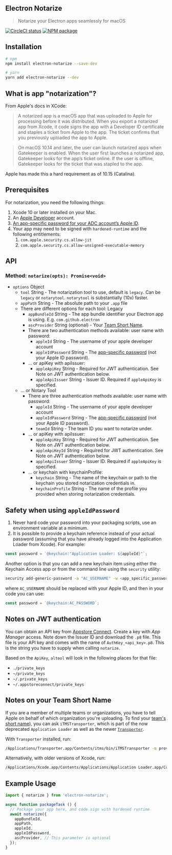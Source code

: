 Electron Notarize
-----------

> Notarize your Electron apps seamlessly for macOS

[![CircleCI status](https://circleci.com/gh/electron/electron-notarize.svg?style=svg)](https://circleci.com/gh/electron/electron-notarize)
[![NPM package](https://img.shields.io/npm/v/electron-notarize)](https://npm.im/electron-notarize)

## Installation

```bash
# npm
npm install electron-notarize --save-dev

# yarn
yarn add electron-notarize --dev
```

## What is app "notarization"?

From Apple's docs in XCode:

> A notarized app is a macOS app that was uploaded to Apple for processing before it was distributed. When you export a notarized app from Xcode, it code signs the app with a Developer ID certificate and staples a ticket from Apple to the app. The ticket confirms that you previously uploaded the app to Apple.

> On macOS 10.14 and later, the user can launch notarized apps when Gatekeeper is enabled. When the user first launches a notarized app, Gatekeeper looks for the app’s ticket online. If the user is offline, Gatekeeper looks for the ticket that was stapled to the app.

Apple has made this a hard requirement as of 10.15 (Catalina).

## Prerequisites

For notarization, you need the following things:

1. Xcode 10 or later installed on your Mac.
2. An [Apple Developer](https://developer.apple.com/) account.
3. [An app-specific password for your ADC account’s Apple ID](https://support.apple.com/HT204397).
4. Your app may need to be signed with `hardened-runtime` and the following entitlements:
    1. `com.apple.security.cs.allow-jit`
    2. `com.apple.security.cs.allow-unsigned-executable-memory`

## API

### Method: `notarize(opts): Promise<void>`

* `options` Object
  * `tool` String - The notarization tool to use, default is `legacy`.  Can be `legacy` or `notarytool`. `notarytool` is substantially (10x) faster.
  * `appPath` String - The absolute path to your `.app` file
  * There are different options for each tool: Legacy
    * `appBundleId` String - The app bundle identifier your Electron app is using.  E.g. `com.github.electron`
    * `ascProvider` String (optional) - Your [Team Short Name](#notes-on-your-team-short-name).
    * There are two authentication methods available: user name with password:
      * `appleId` String - The username of your apple developer account
      * `appleIdPassword` String - The [app-specific password](https://support.apple.com/HT204397) (not your Apple ID password).
    * ... or apiKey with apiIssuer:
      * `appleApiKey` String - Required for JWT authentication. See Note on JWT authentication below.
      * `appleApiIssuer` String - Issuer ID. Required if `appleApiKey` is specified.
  * ... or Notary Tool
    * There are three authentication methods available: user name with password:
      * `appleId` String - The username of your apple developer account
      * `appleIdPassword` String - The [app-specific password](https://support.apple.com/HT204397) (not your Apple ID password).
      * `teamId` String - The team ID you want to notarize under.
    * ... or apiKey with apiIssuer:
      * `appleApiKey` String - Required for JWT authentication. See Note on JWT authentication below.
      * `appleApiKeyId` String - Required for JWT authentication. See Note on JWT authentication below.
      * `appleApiIssuer` String - Issuer ID. Required if `appleApiKey` is specified.
    * ... or keychain with keychainProfile:
      * `keychain` String - The name of the keychain or path to the keychain you stored notarization credentials in.
      * `keychainProfile` String - The name of the profile you provided when storing notarization credentials.

## Safety when using `appleIdPassword`

1. Never hard code your password into your packaging scripts, use an environment
variable at a minimum.
2. It is possible to provide a keychain reference instead of your actual password (assuming that you have already logged into
the Application Loader from Xcode).  For example:

```javascript
const password = `@keychain:"Application Loader: ${appleId}"`;
```

Another option is that you can add a new keychain item using either the Keychain Access app or from the command line using the `security` utility:

```bash
security add-generic-password -a "AC_USERNAME" -w <app_specific_password> -s "AC_PASSWORD"
```
where `AC_USERNAME` should be replaced with your Apple ID, and then in your code you can use:

```javascript
const password = `@keychain:AC_PASSWORD`;
```

## Notes on JWT authentication

You can obtain an API key from [Appstore Connect](https://appstoreconnect.apple.com/access/api). Create a key with _App Manager_ access. Note down the Issuer ID and download the `.p8` file. This file is your API key and comes with the name of `AuthKey_<api_key>.p8`. This is the string you have to supply when calling `notarize`.

Based on the `ApiKey`, `altool` will look in the following places for that file:

* `./private_keys`
* `~/private_keys`
* `~/.private_keys`
* `~/.appstoreconnect/private_keys`

## Notes on your Team Short Name

If you are a member of multiple teams or organizations, you have to tell Apple on behalf of which organization you're uploading. To find your [team's short name](https://forums.developer.apple.com/thread/113798)), you can ask `iTMSTransporter`, which is part of the now deprecated `Application Loader` as well as the newer [`Transporter`](https://apps.apple.com/us/app/transporter/id1450874784?mt=12).

With `Transporter` installed, run:
```sh
/Applications/Transporter.app/Contents/itms/bin/iTMSTransporter -m provider -u APPLE_DEV_ACCOUNT -p APP_PASSWORD
```

Alternatively, with older versions of Xcode, run:
```sh
/Applications/Xcode.app/Contents/Applications/Application Loader.app/Contents/itms/bin/iTMSTransporter -m provider -u APPLE_DEV_ACCOUNT -p APP_PASSWORD
```
## Example Usage

```javascript
import { notarize } from 'electron-notarize';

async function packageTask () {
  // Package your app here, and code sign with hardened runtime
  await notarize({
    appBundleId,
    appPath,
    appleId,
    appleIdPassword,
    ascProvider, // This parameter is optional
  });
}
```
